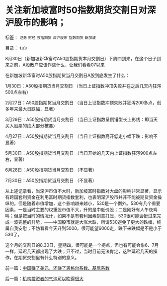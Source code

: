 # 关注新加坡富时50指数期货交割日对深沪股市的影响；

标签： `证券` `财经` `股指期货` `深沪股市` `指数期货` `新加坡` 

目录： `打印`

8月30日（新加坡新华富时A50股指期货本月交割日）下周四到来，在这个日子到来之前，A股散户应该作些什么，让我们看看07以来

在新加坡新华富时A50股指期货当月交割日A股到底发生了什么：

1月30日：A50股指期货当月交割日 （当日上证指数冲顶失败并在之后几天内狂泻500点左右）

2月27日：A50股指期货当月交割日 （当日上证指数冲顶失败并狂泻200多点，创多年来最大日跌幅，显著）

3月29日：A50股指期货当月交割日 （当日上证指数呈倒锤型长上影线：即当天买入股票的绝大部分被套）

4月27日：A50股指期货当月交割日 （当日上证指数高开低走小幅下跌：影响不显著）

5月30日：A50股指期货当月交割日 （当日开始的几天内上证指数狂泻900点左右，显著）

6月28日：A50股指期货当月交割日 （不显著）

7月30日：A50股指期货当月交割日 （不显著）



从上述记录看，当深沪市值不大时，新加坡富时指数对大盘的影响非常显著，显示有跨国套利资金在利用富时期货指数套利，也表明深沪股市并非不能被期货资金操纵的。但是随着市值增加，这个影响越来越小，530是一个例外。530有几个重要因素，一是当时主要的权重股市值不大，升的是中低价股；二是刚好有人午夜鸡叫；但是按当时的情况计，如果不是有套利因素刻意打压，530很可能会挺过来完成一波完整的升势，——中国股市就是大涨大跌，所谓530避免了更大的跌幅，纯属自我安慰；不妨看看今天升到5000，很可能望6000走，跌下来跌幅是不是小于530了。



这个月的交割日的8.30日，星期四，很可能是一个拐点，但也有可能会象6、7月一样，延迟几天都出现了大跌；只不过，当时目前无法肯定，这种延迟几天的操作，在期货交割里有什么特别的意义。



前一篇：[中国赚了美元，还赚了恩格尔系数、基尼系数](../../../2007/8/26/中国赚了美元，还赚了恩格尔系数、基尼系数.md)

后一篇：[机构投资者的气泡可以吹得很大](../../../2007/8/27/机构投资者的气泡可以吹得很大.md)